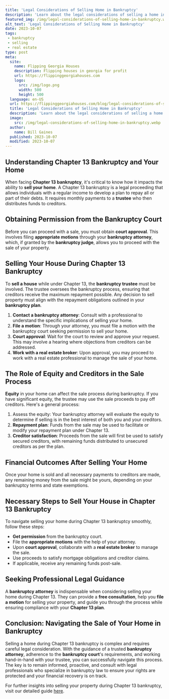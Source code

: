 ```yaml
---
title: 'Legal Considerations of Selling Home in Bankruptcy'
description: 'Learn about the legal considerations of selling a home in bankruptcy. Discover how bankruptcy affects the sale process and what you need to know.'
featured_img: /img/legal-considerations-of-selling-home-in-bankruptcy.webp
alt_text: 'Legal Considerations of Selling Home in Bankruptcy'
date: 2023-10-07
tags:
 - bankruptcy
 - selling
 - real estate
type: post
meta:
  site:
    name: Flipping Georgia Houses
    description: Flipping houses in georgia for profit
    url: https://flippinggeorgiahouses.com
    logo:
      src: /img/logo.png
      width: 500
      height: 500
  language: en-US
  url: https://flippinggeorgiahouses.com/blog/legal-considerations-of-selling-home-in-bankruptcy
  title: 'Legal Considerations of Selling Home in Bankruptcy'
  description: 'Learn about the legal considerations of selling a home in bankruptcy. Discover how bankruptcy affects the sale process and what you need to know.'
  image:
    src: /img/legal-considerations-of-selling-home-in-bankruptcy.webp
  author:
    name: Bill Gaines
  published: 2023-10-07
  modified: 2023-10-07
---
```



## Understanding Chapter 13 Bankruptcy and Your Home

When facing **Chapter 13 bankruptcy**, it's critical to know how it impacts the ability to **sell your home**. A Chapter 13 bankruptcy is a legal proceeding that allows individuals with a regular income to develop a plan to repay all or part of their debts. It requires monthly payments to a **trustee** who then distributes funds to creditors.

## Obtaining Permission from the Bankruptcy Court

Before you can proceed with a sale, you must obtain **court approval**. This involves filing **appropriate motions** through your **bankruptcy attorney**, which, if granted by the **bankruptcy judge**, allows you to proceed with the sale of your property.

## Selling Your House During Chapter 13 Bankruptcy

To **sell a house** while under Chapter 13, the **bankruptcy trustee** must be involved. The trustee oversees the bankruptcy process, ensuring that creditors receive the maximum repayment possible. Any decision to sell property must align with the repayment obligations outlined in your **bankruptcy plan**.

1. **Contact a bankruptcy attorney**: Consult with a professional to understand the specific implications of selling your home.
2. **File a motion**: Through your attorney, you must file a motion with the bankruptcy court seeking permission to sell your home.
3. **Court approval**: Wait for the court to review and approve your request. This may involve a hearing where objections from creditors can be addressed.
4. **Work with a real estate broker**: Upon approval, you may proceed to work with a real estate professional to manage the sale of your home.

## The Role of Equity and Creditors in the Sale Process

**Equity** in your home can affect the sale process during bankruptcy. If you have significant equity, the trustee may use the sale proceeds to pay off creditors. Here's a general process:

1. Assess the equity: Your bankruptcy attorney will evaluate the equity to determine if selling is in the best interest of both you and your creditors.
2. **Repayment plan**: Funds from the sale may be used to facilitate or modify your repayment plan under Chapter 13.
3. **Creditor satisfaction**: Proceeds from the sale will first be used to satisfy secured creditors, with remaining funds distributed to unsecured creditors as per the plan.

## Financial Outcomes After Selling Your Home

Once your home is sold and all necessary payments to creditors are made, any remaining money from the sale might be yours, depending on your bankruptcy terms and state exemptions.

## Necessary Steps to Sell Your House in Chapter 13 Bankruptcy

To navigate selling your home during Chapter 13 bankruptcy smoothly, follow these steps:
  - **Get permission** from the bankruptcy court.
  - File the **appropriate motions** with the help of your attorney.
  - Upon **court approval**, collaborate with a **real estate broker** to manage the sale.
  - Use proceeds to satisfy mortgage obligations and creditor claims.
  - If applicable, receive any remaining funds post-sale.

## Seeking Professional Legal Guidance

A **bankruptcy attorney** is indispensable when considering selling your home during Chapter 13. They can provide a **free consultation**, help you **file a motion** for selling your property, and guide you through the process while ensuring compliance with your **Chapter 13 plan**.

## Conclusion: Navigating the Sale of Your Home in Bankruptcy

Selling a home during Chapter 13 bankruptcy is complex and requires careful legal consideration. With the guidance of a trusted **bankruptcy attorney**, adherence to the **bankruptcy court**'s requirements, and working hand-in-hand with your trustee, you can successfully navigate this process. The key is to remain informed, proactive, and consult with legal professionals who specialize in bankruptcy law to ensure your rights are protected and your financial recovery is on track. 

For further insights into selling your property during Chapter 13 bankruptcy, visit our detailed guide [here](https://www.wearehomebuyers.com/blog/selling-while-in-chapter-13-bankruptcy/).